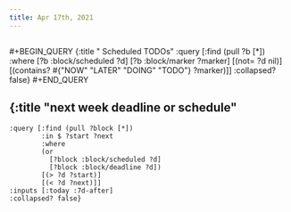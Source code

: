 ```yaml
---
title: Apr 17th, 2021
---
```


##
#+BEGIN_QUERY
{:title " Scheduled TODOs"
:query [:find (pull ?b [*])
:where
[?b :block/scheduled ?d]
[?b :block/marker ?marker]
[(not= ?d nil)]
[(contains? #{"NOW" "LATER" "DOING" "TODO"} ?marker)]]
:collapsed? false}
#+END_QUERY
## {:title "next week deadline or schedule"
    :query [:find (pull ?block [*])
            :in $ ?start ?next
            :where
            (or
              [?block :block/scheduled ?d]
              [?block :block/deadline ?d])
            [(> ?d ?start)]
            [(< ?d ?next)]]
    :inputs [:today :7d-after]
    :collapsed? false}
